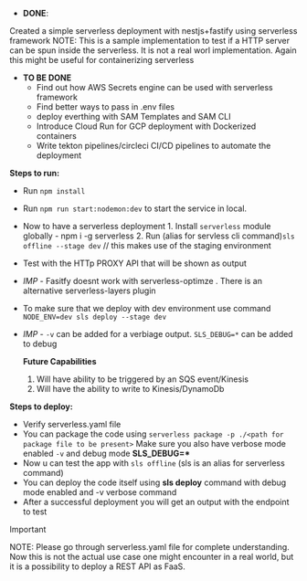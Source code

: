 -   **DONE**:

Created a simple serverless deployment with nestjs+fastify using serverless framework
NOTE: This is a sample implementation to test if a HTTP server can be spun inside the serverless. It is not a real worl implementation. Again this might be useful for containerizing serverless

-   **TO BE DONE**
    -   Find out how AWS Secrets engine can be used with serverless framework
    -   Find better ways to pass in .env files
    -   deploy everthing with SAM Templates and SAM CLI
    -   Introduce Cloud Run for GCP deployment with Dockerized containers
    -   Write tekton pipelines/circleci CI/CD pipelines to automate the deployment

**Steps to run:**

-   Run `npm install`
-   Run `npm run start:nodemon:dev` to start the service in local.
-   Now to have a serverless deployment 1. Install `serverless` module globally - npm i -g serverless 2. Run (alias for servless cli command)`sls offline --stage dev` // this makes use of the staging environment
-   Test with the HTTp PROXY API that will be shown as output
-   _IMP_ - Fasitfy doesnt work with serverless-optimze . There is an alternative serverless-layers plugin
-   To make sure that we deploy with dev environment use command `NODE_ENV=dev sls deploy --stage dev`
-   _IMP_ - `-v` can be added for a verbiage output. `SLS_DEBUG=*` can be added to debug

    **Future Capabilities**

    1. Will have ability to be triggered by an SQS event/Kinesis
    2. Will have the ability to write to Kinesis/DynamoDb

**Steps to deploy:**

-   Verify serverless.yaml file
-   You can package the code using `serverless package -p ./<path for package file to be present>`
    Make sure you also have verbose mode enabled `-v` and debug mode **SLS_DEBUG=\***
-   Now u can test the app with `sls offline` (sls is an alias for serverless command)
-   You can deploy the code itself using **sls deploy** command with debug mode enabled and -v verbose command
-   After a successful deployment you will get an output with the endpoint to test

> [!IMPORTANT]
> NOTE: Please go through serverless.yaml file for complete understanding. Now this is not the actual use case one might encounter in a real world, but it is a possibility to deploy a REST API as FaaS.
